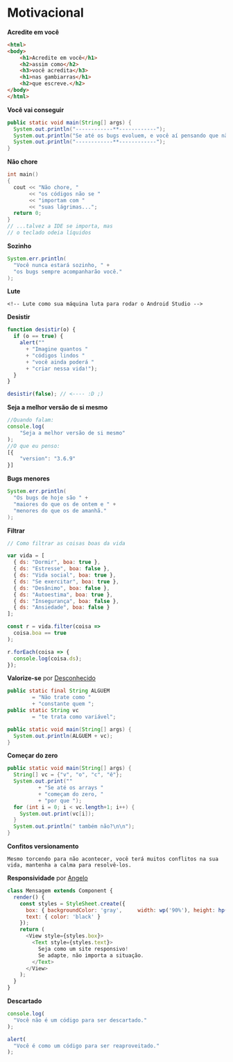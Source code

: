 # Motivacional

**Acredite em você**

```html
<html>
<body>
    <h1>Acredite em você</h1>
    <h2>assim como</h2>
    <h3>você acredita</h3>
    <h1>nas gambiarras</h1>
    <h2>que escreve.</h2>
</body>
</html>
```

**Você vai conseguir**

```java
public static void main(String[] args) {
  System.out.println("------------**------------");
  System.out.println("Se até os bugs evoluem, e você aí pensando que não vai conseguir.");
  System.out.println("------------**------------");
}
```

**Não chore**

```cpp
int main()
{ 
  cout << "Não chore, "
       << "os códigos não se "
       << "importam com "
       << "suas lágrimas...";
  return 0;
}
// ...talvez a IDE se importa, mas
// o teclado odeia líquidos
```
**Sozinho**

```java
System.err.println(
  "Você nunca estará sozinho, " +
  "os bugs sempre acompanharão você."
);
```

**Lute**

```
<!-- Lute como sua máquina luta para rodar o Android Studio -->
```

**Desistir**

```js
function desistir(o) {
  if (o == true) {
    alert(""
      + "Imagine quantos "
      + "códigos lindos "
      + "você ainda poderá "
      + "criar nessa vida!");
  }
}

desistir(false); // <---- :D ;)
```

**Seja a melhor versão de si mesmo**

```js
//Quando falam:
console.log(
    "Seja a melhor versão de si mesmo"
);
//O que eu penso:
[{
    "version": "3.6.9"
}]
```

**Bugs menores**

```java
System.err.println(
  "Os bugs de hoje são " +
  "maiores do que os de ontem e " + 
  "menores do que os de amanhã."
);
```

**Filtrar**

```js
// Como filtrar as coisas boas da vida

var vida = [
  { ds: "Dormir", boa: true },
  { ds: "Estresse", boa: false },
  { ds: "Vida social", boa: true },
  { ds: "Se exercitar", boa: true },
  { ds: "Desânimo", boa: false },
  { ds: "Autoestima", boa: true },
  { ds: "Insegurança", boa: false },
  { ds: "Ansiedade", boa: false }
];

const r = vida.filter(coisa =>
  coisa.boa == true
);

r.forEach(coisa => {
  console.log(coisa.ds);
});
```

**Valorize-se** por [Desconhecido]()

```java
public static final String ALGUEM
        = "Não trate como "
        + "constante quem ";
public static String vc
        = "te trata como variável";

public static void main(String[] args) {
  System.out.println(ALGUEM + vc);
}
```

**Começar do zero**

```java
public static void main(String[] args) {
  String[] vc = {"v", "o", "c", "ê"};
  System.out.print(""
          + "Se até os arrays "
          + "começam do zero, "
          + "por que ");
  for (int i = 0; i < vc.length+1; i++) {
    System.out.print(vc[i]);
  }
  System.out.println(" também não?\n\n");
}
```

**Confitos versionamento**

```
Mesmo torcendo para não acontecer, você terá muitos conflitos na sua vida, mantenha a calma para resolvê-los.
```

**Responsividade** por [Angelo](https://www.instagram.com/o_anjelo/)

```js
class Mensagem extends Component {
  render() {
    const styles = StyleSheet.create({
      box: { backgroundColor: 'gray',     width: wp('90%'), height: hp('20%')},
      text: { color: 'black' }
    });
    return (
      <View style={styles.box}>
        <Text style={styles.text}>
          Seja como um site responsivo!
          Se adapte, não importa a situação.
        </Text>
      </View>
    );
  }
}
```

**Descartado**

```js
console.log(
  "Você não é um código para ser descartado."
);

alert(
  "Você é como um código para ser reaproveitado."
);
```
